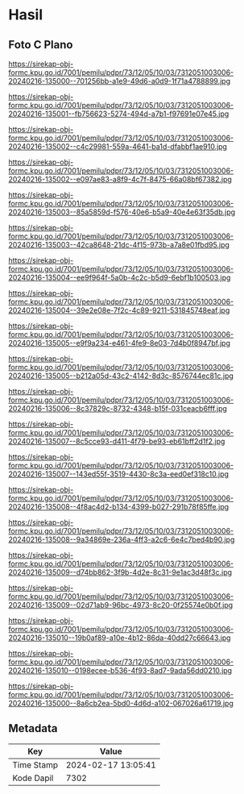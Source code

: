# Hasil

## Foto C Plano

https://sirekap-obj-formc.kpu.go.id/7001/pemilu/pdpr/73/12/05/10/03/7312051003006-20240216-135000--701256bb-a1e9-49d6-a0d9-1f71a4788899.jpg

https://sirekap-obj-formc.kpu.go.id/7001/pemilu/pdpr/73/12/05/10/03/7312051003006-20240216-135001--fb756623-5274-494d-a7b1-f97691e07e45.jpg

https://sirekap-obj-formc.kpu.go.id/7001/pemilu/pdpr/73/12/05/10/03/7312051003006-20240216-135002--c4c29981-559a-4641-ba1d-dfabbf1ae910.jpg

https://sirekap-obj-formc.kpu.go.id/7001/pemilu/pdpr/73/12/05/10/03/7312051003006-20240216-135002--e097ae83-a8f9-4c7f-8475-66a08bf67382.jpg

https://sirekap-obj-formc.kpu.go.id/7001/pemilu/pdpr/73/12/05/10/03/7312051003006-20240216-135003--85a5859d-f576-40e6-b5a9-40e4e63f35db.jpg

https://sirekap-obj-formc.kpu.go.id/7001/pemilu/pdpr/73/12/05/10/03/7312051003006-20240216-135003--42ca8648-21dc-4f15-973b-a7a8e01fbd95.jpg

https://sirekap-obj-formc.kpu.go.id/7001/pemilu/pdpr/73/12/05/10/03/7312051003006-20240216-135004--ee9f964f-5a0b-4c2c-b5d9-6ebf1b100503.jpg

https://sirekap-obj-formc.kpu.go.id/7001/pemilu/pdpr/73/12/05/10/03/7312051003006-20240216-135004--39e2e08e-7f2c-4c89-9211-531845748eaf.jpg

https://sirekap-obj-formc.kpu.go.id/7001/pemilu/pdpr/73/12/05/10/03/7312051003006-20240216-135005--e9f9a234-e461-4fe9-8e03-7d4b0f8947bf.jpg

https://sirekap-obj-formc.kpu.go.id/7001/pemilu/pdpr/73/12/05/10/03/7312051003006-20240216-135005--b212a05d-43c2-4142-8d3c-8576744ec81c.jpg

https://sirekap-obj-formc.kpu.go.id/7001/pemilu/pdpr/73/12/05/10/03/7312051003006-20240216-135006--8c37829c-8732-4348-b15f-031ceacb6fff.jpg

https://sirekap-obj-formc.kpu.go.id/7001/pemilu/pdpr/73/12/05/10/03/7312051003006-20240216-135007--8c5cce93-d411-4f79-be93-eb61bff2d1f2.jpg

https://sirekap-obj-formc.kpu.go.id/7001/pemilu/pdpr/73/12/05/10/03/7312051003006-20240216-135007--143ed55f-3519-4430-8c3a-eed0ef318c10.jpg

https://sirekap-obj-formc.kpu.go.id/7001/pemilu/pdpr/73/12/05/10/03/7312051003006-20240216-135008--4f8ac4d2-b134-4399-b027-291b78f85ffe.jpg

https://sirekap-obj-formc.kpu.go.id/7001/pemilu/pdpr/73/12/05/10/03/7312051003006-20240216-135008--9a34869e-236a-4ff3-a2c6-6e4c7bed4b90.jpg

https://sirekap-obj-formc.kpu.go.id/7001/pemilu/pdpr/73/12/05/10/03/7312051003006-20240216-135009--d74bb862-3f9b-4d2e-8c31-9e1ac3d48f3c.jpg

https://sirekap-obj-formc.kpu.go.id/7001/pemilu/pdpr/73/12/05/10/03/7312051003006-20240216-135009--02d71ab9-96bc-4973-8c20-0f25574e0b0f.jpg

https://sirekap-obj-formc.kpu.go.id/7001/pemilu/pdpr/73/12/05/10/03/7312051003006-20240216-135010--19b0af89-a10e-4b12-86da-40dd27c66643.jpg

https://sirekap-obj-formc.kpu.go.id/7001/pemilu/pdpr/73/12/05/10/03/7312051003006-20240216-135010--0198ecee-b536-4f93-8ad7-9ada56dd0210.jpg

https://sirekap-obj-formc.kpu.go.id/7001/pemilu/pdpr/73/12/05/10/03/7312051003006-20240216-135000--8a6cb2ea-5bd0-4d6d-a102-067026a61719.jpg


## Metadata

| Key        | Value               |
| ---------- | ------------------- |
| Time Stamp | 2024-02-17 13:05:41 |
| Kode Dapil | 7302                |



